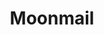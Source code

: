 ---
facebook: https://facebook.com/getmoonmail
git: https://github.com/microapps/MoonMail
linkedin: https://linkedin.com/company/10267689
logohandle: moonmailio
sort: moonmail
title: Moonmail
twitter: https://x.com/getMoonMail
website: https://moonmail.io/
---